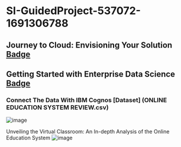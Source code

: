 # SI-GuidedProject-537072-1691306788

## Journey to Cloud: Envisioning Your Solution [Badge](https://www.credly.com/badges/d2295e4c-1bae-4695-b35d-b3ac8704165a/public_url) <br>
## Getting Started with Enterprise Data Science [Badge](https://www.credly.com/badges/8d7e78f7-0694-46fa-864f-13d672e97563/public_url) <br>
### Connect The Data With IBM Cognos [Dataset] (ONLINE EDUCATION SYSTEM REVIEW.csv) <br>
![image](https://github.com/smartinternz02/SI-GuidedProject-537072-1691306788/assets/38531342/ce497a41-a593-4707-af99-0c727e712b20)





Unveiling the Virtual Classroom: An In-depth Analysis of the Online Education System
![image](https://github.com/smartinternz02/SI-GuidedProject-537072-1691306788/assets/38531342/91db8d0b-8c58-47cd-a00a-47fe03d71682)
